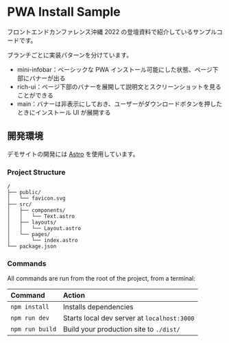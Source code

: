 # PWA Install Sample

フロントエンドカンファレンス沖縄 2022 の登壇資料で紹介しているサンプルコードです。

ブランチごとに実装パターンを分けています。

- mini-infobar：ベーシックな PWA インストール可能にした状態、ページ下部にバナーが出る
- rich-ui：ページ下部のバナーを展開して説明文とスクリーンショットを見ることができる
- main：バナーは非表示にしておき、ユーザーがダウンロードボタンを押したときにインストール UI が展開する

## 開発環境

デモサイトの開発には [Astro](https://astro.build) を使用しています。

### Project Structure

```
/
├── public/
│   └── favicon.svg
├── src/
│   ├── components/
│   │   └── Text.astro
│   ├── layouts/
│   │   └── Layout.astro
│   └── pages/
│       └── index.astro
└── package.json
```

### Commands

All commands are run from the root of the project, from a terminal:

| Command         | Action                                      |
| :-------------- | :------------------------------------------ |
| `npm install`   | Installs dependencies                       |
| `npm run dev`   | Starts local dev server at `localhost:3000` |
| `npm run build` | Build your production site to `./dist/`     |
